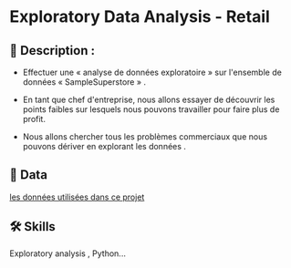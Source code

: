 
# Exploratory Data Analysis - Retail





## 🚀 Description :

  


- Effectuer une « analyse de données exploratoire » sur l'ensemble de données « SampleSuperstore » .

- En tant que chef d'entreprise, nous allons essayer de découvrir les points faibles sur lesquels nous pouvons
travailler pour faire plus de profit.

- Nous allons chercher tous les problèmes commerciaux que nous pouvons dériver en explorant les données .



  
## 🔗 Data
[les données utilisées dans ce projet](https://bit.ly/3i4rbWl)


  
## 🛠 Skills
Exploratory analysis , Python...

  
